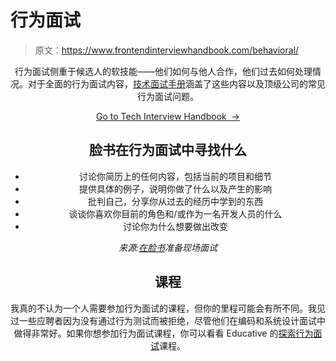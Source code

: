 # 行为面试

> 原文：<https://www.frontendinterviewhandbook.com/behavioral/>

<header>

行为面试侧重于候选人的软技能——他们如何与他人合作，他们过去如何处理情况。对于全面的行为面试内容，[技术面试手册](https://www.techinterviewhandbook.org/behavioral-interview/)涵盖了这些内容以及顶级公司的常见行为面试问题。

[Go to Tech Interview Handbook  →](https://www.techinterviewhandbook.org/behavioral-interview/)

## 脸书在行为面试中寻找什么[](#what-facebook-looks-for-in-behavioral-interviews "Direct link to heading")

*   讨论你简历上的任何内容，包括当前的项目和细节
*   提供具体的例子，说明你做了什么以及产生的影响
*   批判自己，分享你从过去的经历中学到的东西
*   谈谈你喜欢你目前的角色和/或作为一名开发人员的什么
*   讨论你为什么想要做出改变

*来源:[在脸书](https://www.facebook.com/careers/swe-prep-onsite)准备现场面试*

## 课程[](#courses "Direct link to heading")

我真的不认为一个人需要参加行为面试的课程，但你的里程可能会有所不同。我见过一些应聘者因为没有通过行为测试而被拒绝，尽管他们在编码和系统设计面试中做得非常好。如果你想参加行为面试课程，你可以看看 Educative 的[探索行为面试](https://www.educative.io/courses/grokking-the-behavioral-interview?aff=x23W)课程。

</header>